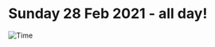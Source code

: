 # Sunday 28 Feb 2021 - all day!
![Time](https://github.com/rich-ctm/today/workflows/Time/badge.svg)
